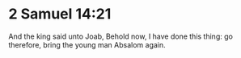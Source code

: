# 2 Samuel 14:21

And the king said unto Joab, Behold now, I have done this thing: go therefore, bring the young man Absalom again.
